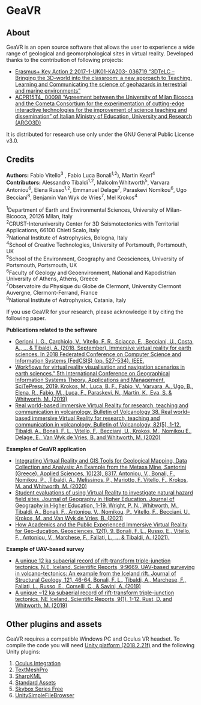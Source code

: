 # GeaVR

## **About**  
GeaVR is an open source software that allows the user to experience a wide range of geological and geomorphological sites in virtual reality. 
Developed thanks to the contribution of following projects:
- [Erasmus+ Key Action 2 2017-1-UK01-KA203- 036719 “3DTeLC – Bringing the 3D-world into the classroom: a new approach to Teaching, Learning and Communicating the science of geohazards in terrestrial and marine environments”](https://www.3dtelc.com/)
- [ACPR15T4_ 00098 “Agreement between the University of Milan Bicocca and the Cometa Consortium for the experimentation of cutting-edge interactive technologies for the improvement of science teaching and dissemination” of Italian Ministry of Education, University and Research (ARGO3D)](https://argo3d.unimib.it/)

It is distributed for research use only under the GNU General Public License v3.0. 

## **Credits**
**Authors:** Fabio Vitello<sup>3</sup> , Fabio Luca Bonali<sup>1,2</sup>), Martin Kearl<sup>4</sup>
<br>**Contributors:** Alessandro Tibaldi<sup>1,2</sup>, Malcolm Whitworth<sup>5</sup>, Varvara Antoniou<sup>6</sup>, Elena Russo<sup>1,2</sup>, Emmanuel Delage<sup>7</sup>, Paraskevi Nomikou<sup>6</sup>, Ugo Becciani<sup>8</sup>, Benjamin Van Wyk de Vries<sup>7</sup>, Mel Krokos<sup>4</sup> 

<sup>1</sup>Department of Earth and Environmental Sciences, University of Milan-Bicocca, 20126 Milan, Italy
<br><sup>2</sup>CRUST-Interuniversity Center for 3D Seismotectonics with Territorial Applications, 66100 Chieti Scalo, Italy
<br><sup>3</sup>National Institute of Astrophysics, Bologna, Italy
<br><sup>4</sup>School of Creative Technologies, University of Portsmouth, Portsmouth, UK
<br><sup>5</sup>School of the Environment, Geography and Geosciences, University of Portsmouth, Portsmouth, UK
<br><sup>6</sup>Faculty of Geology and Geoenvironment, National and Kapodistrian University of Athens, Athens, Greece
<br><sup>7</sup>Observatoire du Physique du Globe de Clermont, University Clermont Auvergne, Clermont-Ferrand, France
<br><sup>8</sup>National Institute of Astrophysics, Catania, Italy

If you use GeaVR for your research, please acknowledge it by citing the following paper.

**Publications related to the software**
- [Gerloni, I. G., Carchiolo, V., Vitello, F. R., Sciacca, E., Becciani, U., Costa, A., ... & Tibaldi, A. (2018, September). Immersive virtual reality for earth sciences. In 2018 Federated Conference on Computer Science and Information Systems (FedCSIS) (pp. 527-534). IEEE.](https://ieeexplore.ieee.org/abstract/document/8511230)
- [Workflows for virtual reality visualisation and navigation scenarios in earth sciences." 5th International Conference on Geographical Information Systems Theory, Applications and Management. SciTePress, 2019. Krokos, M., Luca, B. F., Fabio, V., Varvara, A., Ugo, B., Elena, R., Fabio, M., Luca, F., Paraskevi, N., Martin, K., Eva, S. & Whitworth, M. (2019)](https://www.doi.org/10.5220/0007765302970304)
- [Real world-based immersive Virtual Reality for research, teaching and communication in volcanology. Bulletin of Volcanology 38. 
Real world–based immersive Virtual Reality for research, teaching and communication in volcanology. Bulletin of Volcanology, 82(5), 1-12.
Tibaldi, A., Bonali, F. L., Vitello, F., Becciani, U., Krokos, M., Nomikou E., Delage, E., Van Wyk de Vries, B. and Whitworth, M. (2020)](https://doi.org/10.1007/s00445-020-01376-6)

**Examples of  GeaVR application**
- [Integrating Virtual Reality and GIS Tools for Geological Mapping, Data Collection and Analysis: An Example from the Metaxa Mine, Santorini (Greece). Applied Sciences, 10(23), 8317.
Antoniou, V., Bonali, F., Nomikou, P., ,Tibaldi, A.,  Melissinos, P., Mariotto, F. Vitello, F., Krokos, M. and Whitworth, M. (2020)](https://doi.org/10.3390/app10238317)
- [Student evaluations of using Virtual Reality to investigate natural hazard field sites. Journal of Geography in Higher Education. Journal of Geography in Higher Education, 1-19.
Wright, P. N., Whitworth, M., Tibaldi, A., Bonali, F., Antoniou, V., Nomikou, P., Vitello, F., Becciani, U., Krokos, M. and Van Wyk de Vries, B. (2021)](https://doi.org/10.1080/03098265.2022.2045573)
- [How Academics and the Public Experienced Immersive Virtual Reality for Geo-ducation. Geosciences, 12(1), 9.
Bonali, F. L., Russo, E., Vitello, F., Antoniou, V., Marchese, F., Fallati, L., ... & Tibaldi, A. (2021).](https://doi.org/10.3390/geosciences12010009)

**Example of UAV-based survey**
- [A unique 12 ka subaerial record of rift-transform triple-junction tectonics, N.E. Iceland. Scientific Reports, 9:9669.
UAV-based surveying in volcano-tectonics: An example from the Iceland rift. Journal of Structural Geology, 121, 46-64. Bonali, F. L., Tibaldi, A., Marchese, F., Fallati, L., Russo, E., Corselli, C., & Savini, A. (2019)](https://doi.org/10.1016/j.jsg.2019.02.004)
- [A unique ~12 ka subaerial record of rift-transform triple-junction tectonics, NE Iceland. Scientific Reports, 9(1), 1-12. Rust, D. and Whitworth, M. (2019)](https://doi.org/10.1038/s41598-019-45903-8)


## Other plugins and assets
GeaVR requires a compatible Windows PC and Oculus VR headset.
To compile the code you will need [Unity platform (2018.2.21f)](https://unity3d.com/get-unity/download/archive) and the following Unity plugins:

1) [Oculus Integration](https://assetstore.unity.com/packages/tools/integration/oculus-integration-82022)
2) [TextMeshPro](https://docs.unity3d.com/Packages/com.unity.textmeshpro@3.0/manual/index.html)
3) [SharpKML](https://github.com/samcragg/sharpkml)
4) [Standard Assets](https://assetstore.unity.com/packages/essentials/asset-packs/standard-assets-for-unity-2018-4-32351)
5) [Skybox Series Free](https://assetstore.unity.com/packages/2d/textures-materials/sky/skybox-series-free-103633)
6) [UnitySimpleFileBrowser](https://github.com/yasirkula/UnitySimpleFileBrowser/)
